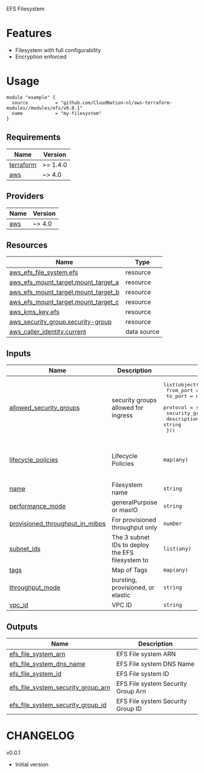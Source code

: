 EFS Filesystem

# Features

- Filesystem with full configurability
- Encryption enforced

# Usage

```
module "example" {
  source          = "github.com/CloudNation-nl/aws-terraform-modules//modules/efs/v0.0.1"
  name            = "my-filesystem"
}
```

## Requirements

| Name | Version |
|------|---------|
| <a name="requirement_terraform"></a> [terraform](#requirement\_terraform) | >= 1.4.0 |
| <a name="requirement_aws"></a> [aws](#requirement\_aws) | ~> 4.0 |

## Providers

| Name | Version |
|------|---------|
| <a name="provider_aws"></a> [aws](#provider\_aws) | ~> 4.0 |

## Resources

| Name | Type |
|------|------|
| [aws_efs_file_system.efs](https://registry.terraform.io/providers/hashicorp/aws/latest/docs/resources/efs_file_system) | resource |
| [aws_efs_mount_target.mount_target_a](https://registry.terraform.io/providers/hashicorp/aws/latest/docs/resources/efs_mount_target) | resource |
| [aws_efs_mount_target.mount_target_b](https://registry.terraform.io/providers/hashicorp/aws/latest/docs/resources/efs_mount_target) | resource |
| [aws_efs_mount_target.mount_target_c](https://registry.terraform.io/providers/hashicorp/aws/latest/docs/resources/efs_mount_target) | resource |
| [aws_kms_key.efs](https://registry.terraform.io/providers/hashicorp/aws/latest/docs/resources/kms_key) | resource |
| [aws_security_group.security-group](https://registry.terraform.io/providers/hashicorp/aws/latest/docs/resources/security_group) | resource |
| [aws_caller_identity.current](https://registry.terraform.io/providers/hashicorp/aws/latest/docs/data-sources/caller_identity) | data source |

## Inputs

| Name | Description | Type | Default | Required |
|------|-------------|------|---------|:--------:|
| <a name="input_allowed_security_groups"></a> [allowed\_security\_groups](#input\_allowed\_security\_groups) | security groups allowed for ingress | <pre>list(object({<br>    from_port       = number<br>    to_port         = number<br>    protocol        = string<br>    security_groups = list(string)<br>    description     = string<br>  }))</pre> | n/a | yes |
| <a name="input_lifecycle_policies"></a> [lifecycle\_policies](#input\_lifecycle\_policies) | Lifecycle Policies | `map(any)` | <pre>{<br>  "transition_to_ia": "AFTER_30_DAYS",<br>  "transition_to_primary_storage_class": "AFTER_1_ACCESS"<br>}</pre> | no |
| <a name="input_name"></a> [name](#input\_name) | Filesystem name | `string` | `"EFS"` | no |
| <a name="input_performance_mode"></a> [performance\_mode](#input\_performance\_mode) | generalPurpose or maxIO | `string` | `null` | no |
| <a name="input_provisioned_throughput_in_mibps"></a> [provisioned\_throughput\_in\_mibps](#input\_provisioned\_throughput\_in\_mibps) | For provisioned throughput only | `number` | `null` | no |
| <a name="input_subnet_ids"></a> [subnet\_ids](#input\_subnet\_ids) | The 3 subnet IDs to deploy the EFS filesystem to | `list(any)` | n/a | yes |
| <a name="input_tags"></a> [tags](#input\_tags) | Map of Tags | `map(any)` | `null` | no |
| <a name="input_throughput_mode"></a> [throughput\_mode](#input\_throughput\_mode) | bursting, provisioned, or elastic | `string` | `null` | no |
| <a name="input_vpc_id"></a> [vpc\_id](#input\_vpc\_id) | VPC ID | `string` | n/a | yes |

## Outputs

| Name | Description |
|------|-------------|
| <a name="output_efs_file_system_arn"></a> [efs\_file\_system\_arn](#output\_efs\_file\_system\_arn) | EFS File system ARN |
| <a name="output_efs_file_system_dns_name"></a> [efs\_file\_system\_dns\_name](#output\_efs\_file\_system\_dns\_name) | EFS File system DNS Name |
| <a name="output_efs_file_system_id"></a> [efs\_file\_system\_id](#output\_efs\_file\_system\_id) | EFS File system ID |
| <a name="output_efs_file_system_security_group_arn"></a> [efs\_file\_system\_security\_group\_arn](#output\_efs\_file\_system\_security\_group\_arn) | EFS File system Security Group Arn |
| <a name="output_efs_file_system_security_group_id"></a> [efs\_file\_system\_security\_group\_id](#output\_efs\_file\_system\_security\_group\_id) | EFS File system Security Group ID |
# CHANGELOG

v0.0.1
- Initial version
